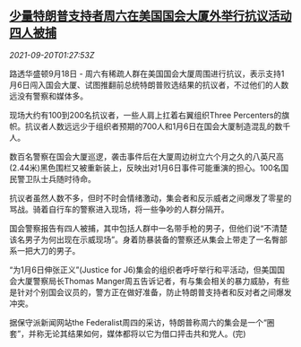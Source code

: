 <!--1632101463000-->
[少量特朗普支持者周六在美国国会大厦外举行抗议活动 四人被捕](https://cn.reuters.com/article/trump-supporters-protest-0918-sat-idCNKBS2GG01V)
------

<div><i>2021-09-20T01:27:53Z</i></div><p>路透华盛顿9月18日 - 周六有稀疏人群在美国国会大厦周围进行抗议，表示支持1月6日闯入国会大厦、试图推翻前总统特朗普败选结果的抗议者，不过他们的人数远没有警察和媒体多。</p><p>现场大约有100到200名抗议者，一些人肩上扛着右翼组织Three Percenters的旗帜。抗议者人数远远少于组织者预期的700人和1月6日在国会大厦制造混乱的数千人。</p><p>数百名警察在国会大厦巡逻，袭击事件后在大厦周边树立六个月之久的八英尺高(2.44米)黑色围栏又被重新装上，反映出对1月6日事件可能重演的担心。100名国民警卫队士兵随时待命。</p><p>抗议者虽然人数不多，但时不时会情绪激动，集会者和反示威者之间爆发了零星的骂战。骑着自行车的警察进入现场，将一些争吵的人群分隔开。</p><p>国会警察报告有四人被捕，其中包括人群中一名带手枪的男子，但他们说“不清楚该名男子为何出现在示威现场”。身着防暴装备的警察还从集会上带走了一名臀部系一把大刀的男子。</p><p>“为1月6日伸张正义”(Justice for J6)集会的组织者呼吁举行和平活动，但美国国会大厦警察局长Thomas Manger周五告诉记者，有与集会相关的暴力威胁，有些是针对个别国会议员的，警方正在做好准备，防止特朗普支持者和反对者之间爆发冲突。</p><p>据保守派新闻网站the Federalist周四的采访，特朗普称周六的集会是一个“圈套”，并称无论其结果如何，媒体都将以它为借口抨击共和党人。(完)</p>
